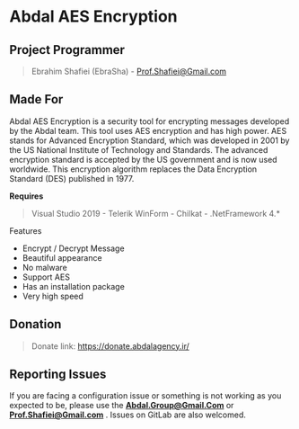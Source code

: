 # Abdal AES Encryption 

## Project Programmer
> Ebrahim Shafiei (EbraSha) - Prof.Shafiei@Gmail.com

## Made For 

Abdal AES Encryption is a security tool for encrypting messages developed by the Abdal team. This tool uses AES encryption and has high power. AES stands for Advanced Encryption Standard, which was developed in 2001 by the US National Institute of Technology and Standards. The advanced encryption standard is accepted by the US government and is now used worldwide. This encryption algorithm replaces the Data Encryption Standard (DES) published in 1977.



**Requires**
> Visual Studio 2019 - Telerik WinForm - Chilkat - .NetFramework 4.*
>

 


Features

- Encrypt / Decrypt Message
- Beautiful appearance
- No malware
- Support AES
- Has an installation package
- Very high speed


## Donation 
> Donate link: https://donate.abdalagency.ir/ 



## Reporting Issues

If you are facing a configuration issue or something is not working as you expected to be, please use the **Abdal.Group@Gmail.Com** or **Prof.Shafiei@Gmail.com** . Issues on GitLab are also welcomed.